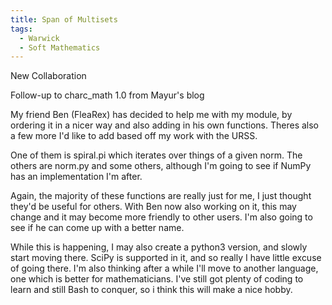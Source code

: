 ```yaml
---
title: Span of Multisets	
tags:
  - Warwick
  - Soft Mathematics
---
```

 New Collaboration	

Follow-up to charc_math 1.0 from Mayur's blog

My friend Ben (FleaRex) has decided to help me with my module, by ordering it in a nicer way and also adding in his own functions. Theres also a few more I'd like to add based off my work with the URSS.

One of them is spiral.pi which iterates over things of a given norm. The others are norm.py and some others, although I'm going to see if NumPy has an implementation I'm after.

Again, the majority of these functions are really just for me, I just thought they'd be useful for others. With Ben now also working on it, this may change and it may become more friendly to other users. I'm also going to see if he can come up with a better name.

While this is happening, I may also create a python3 version, and slowly start moving there. SciPy is supported in it, and so really I have little excuse of going there. I'm also thinking after a while I'll move to another language, one which is better for mathematicians. I've still got plenty of coding to learn and still Bash to conquer, so i think this will make a nice hobby.